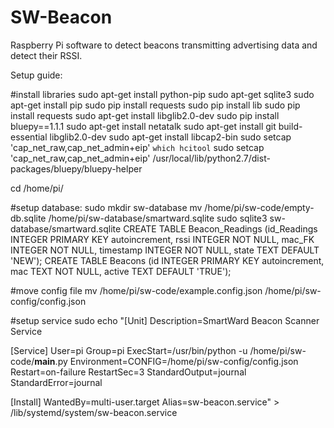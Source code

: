 # SW-Beacon
Raspberry Pi software to detect beacons transmitting advertising data and detect their RSSI.

Setup guide:

#install libraries
sudo apt-get install python-pip
sudo apt-get sqlite3
sudo apt-get install pip
sudo pip install requests
sudo pip install lib
sudo pip install requests
sudo apt-get install libglib2.0-dev
sudo pip install bluepy==1.1.1
sudo apt-get install netatalk
sudo apt-get install git build-essential libglib2.0-dev
sudo apt-get install libcap2-bin
sudo setcap 'cap_net_raw,cap_net_admin+eip' `which hcitool`
sudo setcap 'cap_net_raw,cap_net_admin+eip' /usr/local/lib/python2.7/dist-packages/bluepy/bluepy-helper

cd /home/pi/

#setup database:
sudo mkdir sw-database
mv /home/pi/sw-code/empty-db.sqlite /home/pi/sw-database/smartward.sqlite
sudo sqlite3 sw-database/smartward.sqlite
CREATE TABLE Beacon_Readings (id_Readings INTEGER PRIMARY KEY autoincrement, rssi INTEGER NOT NULL, mac_FK INTEGER NOT NULL, timestamp INTEGER NOT NULL, state TEXT DEFAULT 'NEW');
CREATE TABLE Beacons (id INTEGER PRIMARY KEY autoincrement, mac TEXT NOT NULL, active TEXT DEFAULT 'TRUE');

#move config file
mv /home/pi/sw-code/example.config.json /home/pi/sw-config/config.json

#setup service
sudo echo "[Unit]
Description=SmartWard Beacon Scanner Service
 
[Service]
User=pi
Group=pi
ExecStart=/usr/bin/python -u /home/pi/sw-code/__main__.py
Environment=CONFIG=/home/pi/sw-config/config.json
Restart=on-failure
RestartSec=3
StandardOutput=journal
StandardError=journal
 
[Install]
WantedBy=multi-user.target
Alias=sw-beacon.service" > /lib/systemd/system/sw-beacon.service
